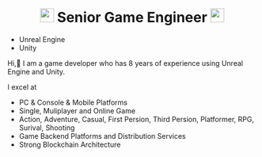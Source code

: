 <h1 align="center">
  <img src="https://media.giphy.com/media/hvRJCLFzcasrR4ia7z/giphy.gif" width="28">
  Senior Game Engineer
  <img src="https://media.giphy.com/media/hvRJCLFzcasrR4ia7z/giphy.gif" width="28">
</h1>

- Unreal Engine
- Unity

Hi,👋 I am a game developer who has 8 years of experience using Unreal Engine and Unity.

I excel at
* PC & Console & Mobile Platforms
* Single, Muliplayer and Online Game
* Action, Adventure, Casual, First Persion, Third Persion, Platformer, RPG, Surival, Shooting
* Game Backend Platforms and Distribution Services
* Strong Blockchain Architecture



